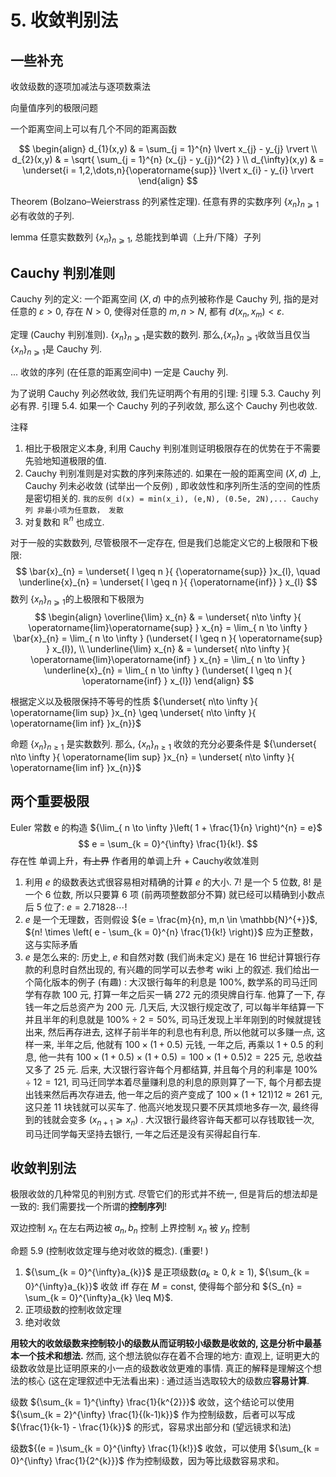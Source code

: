 # 5. 收敛判别法

## 一些补充
收敛级数的逐项加减法与逐项数乘法

向量值序列的极限问题

一个距离空间上可以有几个不同的距离函数

$$
\begin{align}
d_{1}(x,y) & = \sum_{j = 1}^{n} \lvert x_{j} - y_{j} \rvert  \\
d_{2}(x,y) & = \sqrt{ \sum_{j = 1}^{n} (x_{j} - y_{j})^{2} } \\
d_{\infty}(x,y) & = \underset{i = 1,2,\dots,n}{\operatorname{sup}} \lvert x_{i} - y_{i} \rvert 
\end{align}
$$

Theorem (Bolzano–Weierstrass 的列紧性定理). 任意有界的实数序列 ${\{ x_{n} \}​}_{n⩾1}$​ 必有收敛的子列. 

lemma 任意实数数列 ${\{ x_{n} \}​}_{n⩾1}$​ , 总能找到单调（上升/下降）子列


## Cauchy 判别准则
Cauchy 列的定义: 一个距离空间 $(X,d)$ 中的点列被称作是 Cauchy 列, 指的是对任意的 $ε>0$, 存在 $N>0$, 使得对任意的 $m,n>N$, 都有 $d(x_{n}​,x_{m}​)<ε$.

定理 (Cauchy 判别准则). ${\{ x_{n} \}​}_{n⩾1}$​  是实数的数列. 那么,${\{ x_{n} \}​}_{n⩾1}$​ ​ 收敛当且仅当 ${\{ x_{n} \}​}_{n⩾1}$​ ​ 是 Cauchy 列. 

...
收敛的序列 (在任意的距离空间中) 一定是 Cauchy 列.


为了说明 Cauchy 列必然收敛, 我们先证明两个有用的引理: 
引理 5.3. Cauchy 列必有界. 
引理 5.4. 如果一个 Cauchy 列的子列收敛, 那么这个 Cauchy 列也收敛. 

注释
1. 相比于极限定义本身, 利用 Cauchy 判别准则证明极限存在的优势在于不需要先验地知道极限的值.
2. Cauchy 判别准则是对实数的序列来陈述的. 如果在一般的距离空间 $(X,d)$ 上, Cauchy 列未必收敛 (试举出一个反例) , 即收敛性和序列所生活的空间的性质是密切相关的.  `我的反例 d(x) = min(x_i), (e,N), (0.5e, 2N),... Cauchy列 非最小项为任意数， 发散`
3. 对复数和 $\mathbb{R}^{n}$ 也成立. 


对于一般的实数数列, 尽管极限不一定存在, 但是我们总能定义它的上极限和下极限: 
$$
\bar{x}_{n} = \underset{ l \geq n }{ {\operatorname{sup}} }x_{l}, \quad
\underline{x}_{n} = \underset{ l \geq n }{ {\operatorname{inf}} } x_{l}
$$
数列 $\{ x_{n} \}_{n⩾1}$​ 的上极限和下极限为
$$
\begin{align}
\overline{\lim} x_{n} &  = \underset{ n\to \infty }{ \operatorname{lim}\operatorname{sup} } x_{n} =  \lim_{ n \to \infty } \bar{x}_{n} = \lim_{ n \to \infty } (\underset{ l \geq n }{ \operatorname{sup} } x_{l}), \\
\underline{\lim} x_{n} &  = \underset{ n\to \infty }{ \operatorname{lim}\operatorname{inf} } x_{n} = \lim_{ n \to \infty } \underline{x}_{n} = \lim_{ n \to \infty } (\underset{ l \geq n }{ \operatorname{inf} } x_{l})
\end{align}
$$

根据定义以及极限保持不等号的性质
${\underset{ n\to \infty }{ \operatorname{lim sup} }x_{n} \geq \underset{ n\to \infty }{ \operatorname{lim inf} }x_{n}}$

命题 ${\{ x_{n} \}_{n \geq 1}}$  是实数数列. 那么, ${\{ x_{n} \}_{n \geq 1}}$ 收敛的充分必要条件是 
${\underset{ n\to \infty }{ \operatorname{lim sup} }x_{n} = \underset{ n\to \infty }{ \operatorname{lim inf} }x_{n}}$


## 两个重要极限

Euler 常数 e 的构造 ${\lim_{ n \to \infty }\left( 1 + \frac{1}{n} \right)^{n} = e}$
$$
e = \sum_{k = 0}^{\infty} \frac{1}{k!}.
$$
存在性 单调上升，~~有上界~~
作者用的单调上升 + Cauchy收敛准则

1. 利用 $e$ 的级数表达式很容易相对精确的计算 $e$ 的大小. $7!$ 是一个 $5$ 位数, $8!$ 是一个 $6$ 位数, 所以只要算 $6$ 项 (前两项整数部分不算) 就已经可以精确到小数点后 5 位了: $e=2.71828⋯$! 
2. ${e}$ 是一个无理数，否则假设 ${e = \frac{m}{n}, m,n \in \mathbb{N}^{+}}$, ${n! \times \left( e - \sum_{k = 0}^{n} \frac{1}{k!} \right)}$ 应为正整数，这与实际矛盾
3. $e$ 是怎么来的: 历史上, $e$ 和自然对数 (我们尚未定义) 是在 16 世纪计算银行存款的利息时自然出现的, 有兴趣的同学可以去参考 wiki 上的叙述. 我们给出一个简化版本的例子 (有趣) : 大汉银行每年的利息是 $100\%$, 数学系的司马迁同学有存款 $100$ 元, 打算一年之后买一辆 $272$ 元的须臾牌自行车. 他算了一下, 存钱一年之后总资产为 $200$ 元. 几天后, 大汉银行规定改了, 可以每半年结算一下并且半年的利息就是 $100\%÷2=50\%$, 司马迁发现上半年刚到的时候就提钱出来, 然后再存进去, 这样子前半年的利息也有利息, 所以他就可以多赚一点, 这样一来, 半年之后, 他就有 $100×(1+0.5)$ 元钱, 一年之后, 再乘以 $1+0.5$ 的利息, 他一共有 $100×(1+0.5)×(1+0.5)=100×(1+0.5)2=225$ 元, 总收益又多了 $25$ 元. 后来, 大汉银行容许每个月都结算, 并且每个月的利率是 $100\%÷12=121​$, 司马迁同学本着尽量赚利息的利息的原则算了一下, 每个月都去提出钱来然后再次存进去, 他一年之后的资产变成了 $100×(1+121​)12≈261$ 元, 这只差 $11$ 块钱就可以买车了. 他高兴地发现只要不厌其烦地多存一次, 最终得到的钱就会变多 $(x_{n+1}​⩾x_{n}​)$ . 大汉银行最终容许每天都可以存钱取钱一次, 司马迁同学每天坚持去银行, 一年之后还是没有买得起自行车.


## 收敛判别法


极限收敛的几种常见的判别方式. 
尽管它们的形式并不统一, 但是背后的想法却是一致的: 
我们需要找一个所谓的**控制序列**! 

双边控制 ${x_{n}}$ 在左右两边被 ${a_{n}, b_{n}}$ 控制
上界控制 ${x_{n}}$ 被 ${y_{n}}$ 控制

命题 5.9 (控制收敛定理与绝对收敛的概念). (重要! ) 
1. ${\sum_{k = 0}^{\infty}a_{k}}$ 是正项级数(${a_{k}\geq 0, k\geq 1}$), ${\sum_{k = 0}^{\infty}a_{k}}$ 收敛 iff 存在 ${M = \mathrm{const}}$, 使得每个部分和 ${S_{n} = \sum_{k = 0}^{\infty}a_{k} \leq M}$.
2. 正项级数的控制收敛定理
3. 绝对收敛 

**用较大的收敛级数来控制较小的级数从而证明较小级数是收敛的, 这是分析中最基本一个技术和想法.**
然而, 这个想法貌似存在着不合理的地方: 直观上, 证明更大的级数收敛是比证明原来的小一点的级数收敛更难的事情. 真正的解释是理解这个想法的核心 (这在定理叙述中无法看出来) : 通过适当选取较大的级数应**容易计算**. 


级数 ${\sum_{k = 1}^{\infty} \frac{1}{k^{2}}}$ 收敛，这个结论可以使用 ${\sum_{k = 2}^{\infty} \frac{1}{(k-1)k}}$ 作为控制级数，后者可以写成 ${\frac{1}{k-1} - \frac{1}{k}}$ 的形式，容易求出部分和 (望远镜求和法)

级数${(e = )\sum_{k = 0}^{\infty} \frac{1}{k!}}$ 收敛，可以使用 ${\sum_{k = 0}^{\infty} \frac{1}{2^{k}}}$ 作为控制级数，因为等比级数容易求和。


